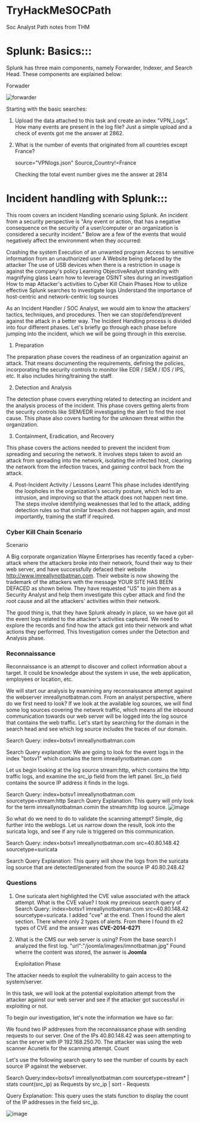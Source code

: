 # TryHackMeSOCPath
Soc Analyst Path notes from THM


# Splunk: Basics:::


Splunk has three main components, namely Forwarder, Indexer, and Search Head. These components are explained below:


Forwader

![forwarder](https://github.com/RepTambe/TryHackMeSOCPath/assets/56054621/14f1e9bd-fbbd-4bbf-8e18-7a724c95face)

Starting with the basic searches:

1. Upload the data attached to this task and create an index "VPN_Logs". How many events are present in the log file?
  Just a simple upload and a check of events got me the answer at 2862.

  
2. What is the number of events that originated from all countries except France?

    source="VPNlogs.json" Source_Country!=France
   
    Checking the total event number gives me the answer at 2814




# Incident handling with Splunk:::
This room covers an incident Handling scenario using Splunk. An incident from a security perspective is "Any event or action, that has a negative consequence on the security of a user/computer or an organization is considered a security incident." Below are a few of the events that would negatively affect the environment when they occurred:

Crashing the system
Execution of an unwanted program
Access to sensitive information from an unauthorized user
A Website being defaced by the attacker
The use of USB devices when there is a restriction in usage is against the company's policy
Learning ObjectiveAnalyst standing with magnifying glass
Learn how to leverage OSINT sites during an investigation
How to map Attacker's activities to Cyber Kill Chain Phases
How to utilize effective Splunk searches to investigate logs
Understand the importance of host-centric and network-centric log sources

As an Incident Handler / SOC Analyst, we would aim to know the attackers' tactics, techniques, and procedures. Then we can stop/defend/prevent against the attack in a better way. The Incident Handling process is divided into four different phases. Let's briefly go through each phase before jumping into the incident, which we will be going through in this exercise.


1. Preparation

The preparation phase covers the readiness of an organization against an attack. That means documenting the requirements, defining the policies, incorporating the security controls to monitor like EDR / SIEM / IDS / IPS, etc. It also includes hiring/training the staff.



2. Detection and Analysis

The detection phase covers everything related to detecting an incident and the analysis process of the incident. This phase covers getting alerts from the security controls like SIEM/EDR investigating the alert to find the root cause. This phase also covers hunting for the unknown threat within the organization.



3. Containment, Eradication, and Recovery

This phase covers the actions needed to prevent the incident from spreading and securing the network. It involves steps taken to avoid an attack from spreading into the network, isolating the infected host, clearing the network from the infection traces, and gaining control back from the attack.


4. Post-Incident Activity / Lessons Learnt
This phase includes identifying the loopholes in the organization's security posture, which led to an intrusion, and improving so that the attack does not happen next time. The steps involve identifying weaknesses that led to the attack, adding detection rules so that similar breach does not happen again, and most importantly, training the staff if required.


### Cyber Kill Chain Scenario

Scenario

A Big corporate organization Wayne Enterprises has recently faced a cyber-attack where the attackers broke into their network, found their way to their web server, and have successfully defaced their website http://www.imreallynotbatman.com. Their website is now showing the trademark of the attackers with the message YOUR SITE HAS BEEN DEFACED  as shown below. They have requested "US" to join them as a Security Analyst and help them investigate this cyber attack and find the root cause and all the attackers' activities within their network.

The good thing is, that they have Splunk already in place, so we have got all the event logs related to the attacker's activities captured. We need to explore the records and find how the attack got into their network and what actions they performed.
This Investigation comes under the Detection and Analysis phase.

### Reconnaissance 

Reconnaissance is an attempt to discover and collect information about a target. It could be knowledge about the system in use, the web application, employees or location, etc.


We will start our analysis by examining any reconnaissance attempt against the webserver imreallynotbatman.com. From an analyst perspective, where do we first need to look? If we look at the available log sources, we will find some log sources covering the network traffic, which means all the inbound communication towards our web server will be logged into the log source that contains the web traffic. Let's start by searching for the domain in the search head and see which log source includes the traces of our domain.

Search Query: index=botsv1 imreallynotbatman.com

Search Query explanation: We are going to look for the event logs in the index "botsv1" which contains the term imreallynotbatman.com

Let us begin looking at the log source stream:http, which contains the http traffic logs, and examine the src_ip field from the left panel. Src_ip field contains the source IP address it finds in the logs.

Search Query: index=botsv1 imreallynotbatman.com sourcetype=stream:http
Search Query Explanation: This query will only look for the term  imreallynotbatman.comin the stream:http log source.
![image](https://github.com/RepTambe/TryHackMeSOCPath/assets/56054621/717609b9-a1fc-457a-bcef-59fb29e6ed55)


So what do we need to do to validate the scanning attempt? Simple, dig further into the weblogs. Let us narrow down the result, look into the suricata logs, and see if any rule is triggered on this communication.

Search Query: index=botsv1 imreallynotbatman.com src=40.80.148.42 sourcetype=suricata

Search Query Explanation: This query will show the logs from the suricata log source that are detected/generated from the source IP 40.80.248.42

### Questions
1. One suricata alert highlighted the CVE value associated with the attack attempt. What is the CVE value?
I took my previous search query of Search Query: index=botsv1 imreallynotbatman.com src=40.80.148.42 sourcetype=suricata. I added "cve" at the end. Then I found the alert section. There where only 2 types of alerts. From there I found th e2 types of CVE and the answer was **CVE-2014-6271**
2. What is the CMS our web server is using?
   From the base search I analyzed the first log. "url":"\/joomla\/images\/imnotbatman.jpg" Found wherre the content was stored, the asnwer is **Joomla**

   Exploitation Phase

The attacker needs to exploit the vulnerability to gain access to the system/server.

In this task, we will look at the potential exploitation attempt from the attacker against our web server and see if the attacker got successful in exploiting or not.

To begin our investigation, let's note the information we have so far:

We found two IP addresses from the reconnaissance phase with sending requests to our server.
One of the IPs 40.80.148.42 was seen attempting to scan the server with IP 192.168.250.70.
The attacker was using the web scanner Acunetix for the scanning attempt.
Count

Let's use the following search query to see the number of counts by each source IP against the webserver.

Search Query:index=botsv1 imreallynotbatman.com sourcetype=stream* | stats count(src_ip) as Requests by src_ip | sort - Requests

Query Explanation: This query uses the stats function to display the count of the IP addresses in the field src_ip.

![image](https://github.com/RepTambe/TryHackMeSOCPath/assets/56054621/299a6ad8-e0eb-440c-ae96-27146584de4b)



